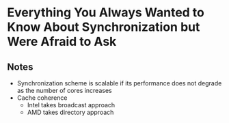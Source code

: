# Everything You Always Wanted to Know About Synchronization but Were Afraid to Ask

## Notes

- Synchronization scheme is scalable if its performance does not degrade as the number of cores increases
- Cache coherence
  - Intel takes broadcast approach
  - AMD takes directory approach
